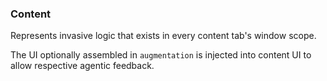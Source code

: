 ### Content

Represents invasive logic that exists in every content tab's window scope.

The UI optionally assembled in `augmentation` is injected into content UI to allow respective agentic feedback.